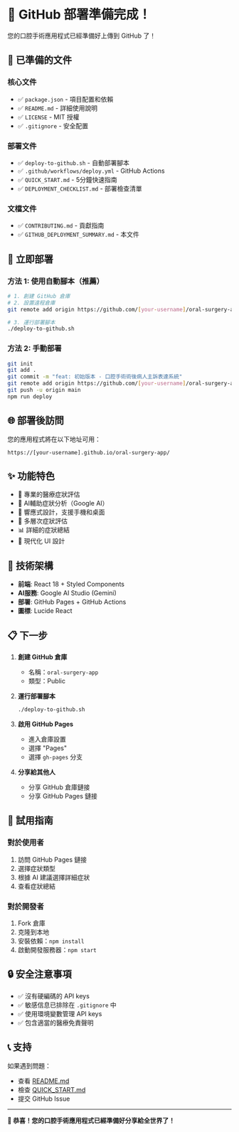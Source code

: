 # 🎉 GitHub 部署準備完成！

您的口腔手術應用程式已經準備好上傳到 GitHub 了！

## 📁 已準備的文件

### 核心文件
- ✅ `package.json` - 項目配置和依賴
- ✅ `README.md` - 詳細使用說明
- ✅ `LICENSE` - MIT 授權
- ✅ `.gitignore` - 安全配置

### 部署文件
- ✅ `deploy-to-github.sh` - 自動部署腳本
- ✅ `.github/workflows/deploy.yml` - GitHub Actions
- ✅ `QUICK_START.md` - 5分鐘快速指南
- ✅ `DEPLOYMENT_CHECKLIST.md` - 部署檢查清單

### 文檔文件
- ✅ `CONTRIBUTING.md` - 貢獻指南
- ✅ `GITHUB_DEPLOYMENT_SUMMARY.md` - 本文件

## 🚀 立即部署

### 方法 1: 使用自動腳本（推薦）
```bash
# 1. 創建 GitHub 倉庫
# 2. 設置遠程倉庫
git remote add origin https://github.com/[your-username]/oral-surgery-app.git

# 3. 運行部署腳本
./deploy-to-github.sh
```

### 方法 2: 手動部署
```bash
git init
git add .
git commit -m "feat: 初始版本 - 口腔手術術後病人主訴表達系統"
git remote add origin https://github.com/[your-username]/oral-surgery-app.git
git push -u origin main
npm run deploy
```

## 🌐 部署後訪問

您的應用程式將在以下地址可用：
```
https://[your-username].github.io/oral-surgery-app/
```

## ✨ 功能特色

- 🏥 專業的醫療症狀評估
- 🤖 AI輔助症狀分析（Google AI）
- 📱 響應式設計，支援手機和桌面
- 🔄 多層次症狀評估
- 📊 詳細的症狀總結
- 🎨 現代化 UI 設計

## 🔧 技術架構

- **前端**: React 18 + Styled Components
- **AI服務**: Google AI Studio (Gemini)
- **部署**: GitHub Pages + GitHub Actions
- **圖標**: Lucide React

## 📋 下一步

1. **創建 GitHub 倉庫**
   - 名稱：`oral-surgery-app`
   - 類型：Public

2. **運行部署腳本**
   ```bash
   ./deploy-to-github.sh
   ```

3. **啟用 GitHub Pages**
   - 進入倉庫設置
   - 選擇 "Pages"
   - 選擇 `gh-pages` 分支

4. **分享給其他人**
   - 分享 GitHub 倉庫鏈接
   - 分享 GitHub Pages 鏈接

## 🎯 試用指南

### 對於使用者
1. 訪問 GitHub Pages 鏈接
2. 選擇症狀類型
3. 根據 AI 建議選擇詳細症狀
4. 查看症狀總結

### 對於開發者
1. Fork 倉庫
2. 克隆到本地
3. 安裝依賴：`npm install`
4. 啟動開發服務器：`npm start`

## 🔒 安全注意事項

- ✅ 沒有硬編碼的 API keys
- ✅ 敏感信息已排除在 `.gitignore` 中
- ✅ 使用環境變數管理 API keys
- ✅ 包含適當的醫療免責聲明

## 📞 支持

如果遇到問題：
- 查看 [README.md](README.md)
- 檢查 [QUICK_START.md](QUICK_START.md)
- 提交 GitHub Issue

---

**🎉 恭喜！您的口腔手術應用程式已經準備好分享給全世界了！**
